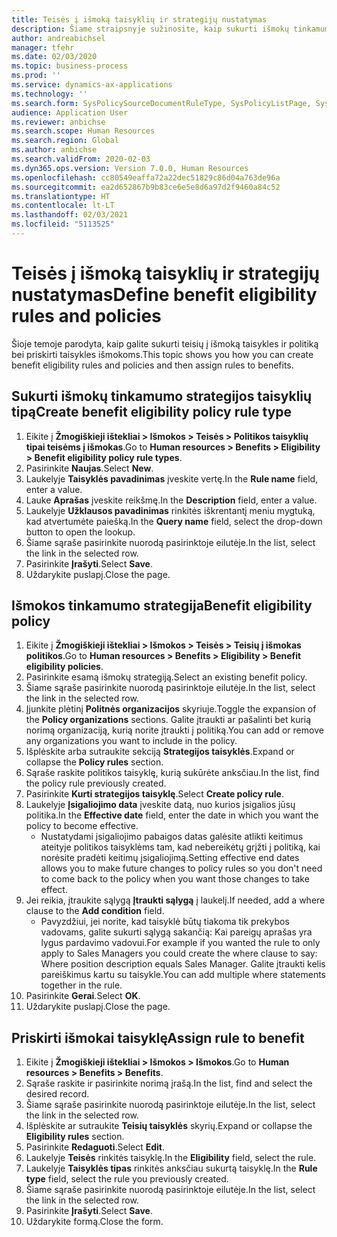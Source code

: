 ```yaml
---
title: Teisės į išmoką taisyklių ir strategijų nustatymas
description: Šiame straipsnyje sužinosite, kaip sukurti išmokų tinkamumo taisykles bei strategijas ir priskirti išmokoms taisykles.
author: andreabichsel
manager: tfehr
ms.date: 02/03/2020
ms.topic: business-process
ms.prod: ''
ms.service: dynamics-ax-applications
ms.technology: ''
ms.search.form: SysPolicySourceDocumentRuleType, SysPolicyListPage, SysPolicy, HcmBenefitEligibilityPolicy, HcmBenefit, BenefitWorkspace, HcmBenefitSummaryPart
audience: Application User
ms.reviewer: anbichse
ms.search.scope: Human Resources
ms.search.region: Global
ms.author: anbichse
ms.search.validFrom: 2020-02-03
ms.dyn365.ops.version: Version 7.0.0, Human Resources
ms.openlocfilehash: cc80549eaffa72a22dec51829c86d04a763de96a
ms.sourcegitcommit: ea2d652867b9b83ce6e5e8d6a97d2f9460a84c52
ms.translationtype: HT
ms.contentlocale: lt-LT
ms.lasthandoff: 02/03/2021
ms.locfileid: "5113525"
---
```

# <a name="define-benefit-eligibility-rules-and-policies"></a><span data-ttu-id="8348f-103">Teisės į išmoką taisyklių ir strategijų nustatymas</span><span class="sxs-lookup"><span data-stu-id="8348f-103">Define benefit eligibility rules and policies</span></span>

<span data-ttu-id="8348f-104">Šioje temoje parodyta, kaip galite sukurti teisių į išmoką taisykles ir politiką bei priskirti taisykles išmokoms.</span><span class="sxs-lookup"><span data-stu-id="8348f-104">This topic shows you how you can create benefit eligibility rules and policies and then assign rules to benefits.</span></span>  

## <a name="create-benefit-eligibility-policy-rule-type"></a><span data-ttu-id="8348f-105">Sukurti išmokų tinkamumo strategijos taisyklių tipą</span><span class="sxs-lookup"><span data-stu-id="8348f-105">Create benefit eligibility policy rule type</span></span>

1. <span data-ttu-id="8348f-106">Eikite į **Žmogiškieji ištekliai > Išmokos > Teisės > Politikos taisyklių tipai teisėms į išmokas**.</span><span class="sxs-lookup"><span data-stu-id="8348f-106">Go to **Human resources > Benefits > Eligibility > Benefit eligibility policy rule types**.</span></span>
2. <span data-ttu-id="8348f-107">Pasirinkite **Naujas**.</span><span class="sxs-lookup"><span data-stu-id="8348f-107">Select **New**.</span></span>
3. <span data-ttu-id="8348f-108">Laukelyje **Taisyklės pavadinimas** įveskite vertę.</span><span class="sxs-lookup"><span data-stu-id="8348f-108">In the **Rule name** field, enter a value.</span></span>
4. <span data-ttu-id="8348f-109">Lauke **Aprašas** įveskite reikšmę.</span><span class="sxs-lookup"><span data-stu-id="8348f-109">In the **Description** field, enter a value.</span></span>
5. <span data-ttu-id="8348f-110">Laukelyje **Užklausos pavadinimas** rinkitės iškrentantį meniu mygtuką, kad atvertumėte paiešką.</span><span class="sxs-lookup"><span data-stu-id="8348f-110">In the **Query name** field, select the drop-down button to open the lookup.</span></span>
6. <span data-ttu-id="8348f-111">Šiame sąraše pasirinkite nuorodą pasirinktoje eilutėje.</span><span class="sxs-lookup"><span data-stu-id="8348f-111">In the list, select the link in the selected row.</span></span>
7. <span data-ttu-id="8348f-112">Pasirinkite **Įrašyti**.</span><span class="sxs-lookup"><span data-stu-id="8348f-112">Select **Save**.</span></span>
8. <span data-ttu-id="8348f-113">Uždarykite puslapį.</span><span class="sxs-lookup"><span data-stu-id="8348f-113">Close the page.</span></span>

## <a name="benefit-eligibility-policy"></a><span data-ttu-id="8348f-114">Išmokos tinkamumo strategija</span><span class="sxs-lookup"><span data-stu-id="8348f-114">Benefit eligibility policy</span></span>

1. <span data-ttu-id="8348f-115">Eikite į **Žmogiškieji ištekliai > Išmokos > Teisės > Teisių į išmokas politikos**.</span><span class="sxs-lookup"><span data-stu-id="8348f-115">Go to **Human resources > Benefits > Eligibility > Benefit eligibility policies**.</span></span>
2. <span data-ttu-id="8348f-116">Pasirinkite esamą išmokų strategiją.</span><span class="sxs-lookup"><span data-stu-id="8348f-116">Select an existing benefit policy.</span></span>
3. <span data-ttu-id="8348f-117">Šiame sąraše pasirinkite nuorodą pasirinktoje eilutėje.</span><span class="sxs-lookup"><span data-stu-id="8348f-117">In the list, select the link in the selected row.</span></span>
4. <span data-ttu-id="8348f-118">Įjunkite plėtinį **Politnės organizacijos** skyriuje.</span><span class="sxs-lookup"><span data-stu-id="8348f-118">Toggle the expansion of the **Policy organizations** sections.</span></span> <span data-ttu-id="8348f-119">Galite įtraukti ar pašalinti bet kurią norimą organizaciją, kurią norite įtraukti į politiką.</span><span class="sxs-lookup"><span data-stu-id="8348f-119">You can add or remove any organizations you want to include in the policy.</span></span>
5. <span data-ttu-id="8348f-120">Išplėskite arba sutraukite sekciją **Strategijos taisyklės**.</span><span class="sxs-lookup"><span data-stu-id="8348f-120">Expand or collapse the **Policy rules** section.</span></span>
6. <span data-ttu-id="8348f-121">Sąraše raskite politikos taisyklę, kurią sukūrėte anksčiau.</span><span class="sxs-lookup"><span data-stu-id="8348f-121">In the list, find the policy rule previously created.</span></span>
7. <span data-ttu-id="8348f-122">Pasirinkite **Kurti strategijos taisyklę**.</span><span class="sxs-lookup"><span data-stu-id="8348f-122">Select **Create policy rule**.</span></span>
8. <span data-ttu-id="8348f-123">Laukelyje **Įsigaliojimo data** įveskite datą, nuo kurios įsigalios jūsų politika.</span><span class="sxs-lookup"><span data-stu-id="8348f-123">In the **Effective date** field, enter the date in which you want the policy to become effective.</span></span>
    * <span data-ttu-id="8348f-124">Nustatydami įsigaliojimo pabaigos datas galėsite atlikti keitimus ateityje politikos taisyklėms tam, kad nebereikėtų grįžti į politiką, kai norėsite pradėti keitimų įsigaliojimą.</span><span class="sxs-lookup"><span data-stu-id="8348f-124">Setting effective end dates allows you to make future changes to policy rules so you don't need to come back to the policy when you want those changes to take effect.</span></span>  
9. <span data-ttu-id="8348f-125">Jei reikia, įtraukite sąlygą **Įtraukti sąlygą** į laukelį.</span><span class="sxs-lookup"><span data-stu-id="8348f-125">If needed, add a where clause to the **Add condition** field.</span></span>
    * <span data-ttu-id="8348f-126">Pavyzdžiui, jei norite, kad taisyklė būtų tiakoma tik prekybos vadovams, galite sukurti sąlygą sakančią: Kai pareigų aprašas yra lygus pardavimo vadovui.</span><span class="sxs-lookup"><span data-stu-id="8348f-126">For example if you wanted the rule to only apply to Sales Managers you could create the where clause to say: Where position description equals Sales Manager.</span></span> <span data-ttu-id="8348f-127">Galite įtraukti kelis pareiškimus kartu su taisykle.</span><span class="sxs-lookup"><span data-stu-id="8348f-127">You can add multiple where statements together in the rule.</span></span>  
10. <span data-ttu-id="8348f-128">Pasirinkite **Gerai**.</span><span class="sxs-lookup"><span data-stu-id="8348f-128">Select **OK**.</span></span>
11. <span data-ttu-id="8348f-129">Uždarykite puslapį.</span><span class="sxs-lookup"><span data-stu-id="8348f-129">Close the page.</span></span>

## <a name="assign-rule-to-benefit"></a><span data-ttu-id="8348f-130">Priskirti išmokai taisyklę</span><span class="sxs-lookup"><span data-stu-id="8348f-130">Assign rule to benefit</span></span>

1. <span data-ttu-id="8348f-131">Eikite į **Žmogiškieji ištekliai > Išmokos > Išmokos**.</span><span class="sxs-lookup"><span data-stu-id="8348f-131">Go to **Human resources > Benefits > Benefits**.</span></span>
2. <span data-ttu-id="8348f-132">Sąraše raskite ir pasirinkite norimą įrašą.</span><span class="sxs-lookup"><span data-stu-id="8348f-132">In the list, find and select the desired record.</span></span>
3. <span data-ttu-id="8348f-133">Šiame sąraše pasirinkite nuorodą pasirinktoje eilutėje.</span><span class="sxs-lookup"><span data-stu-id="8348f-133">In the list, select the link in the selected row.</span></span>
4. <span data-ttu-id="8348f-134">Išplėskite ar sutraukite **Teisių taisyklės** skyrių.</span><span class="sxs-lookup"><span data-stu-id="8348f-134">Expand or collapse the **Eligibility rules** section.</span></span>
5. <span data-ttu-id="8348f-135">Pasirinkite **Redaguoti**.</span><span class="sxs-lookup"><span data-stu-id="8348f-135">Select **Edit**.</span></span>
6. <span data-ttu-id="8348f-136">Laukelyje **Teisės** rinkitės taisyklę.</span><span class="sxs-lookup"><span data-stu-id="8348f-136">In the **Eligibility** field, select the rule.</span></span>
7. <span data-ttu-id="8348f-137">Laukelyje **Taisyklės tipas** rinkitės anksčiau sukurtą taisyklę.</span><span class="sxs-lookup"><span data-stu-id="8348f-137">In the **Rule type** field, select the rule you previously created.</span></span>
9. <span data-ttu-id="8348f-138">Šiame sąraše pasirinkite nuorodą pasirinktoje eilutėje.</span><span class="sxs-lookup"><span data-stu-id="8348f-138">In the list, select the link in the selected row.</span></span>
10. <span data-ttu-id="8348f-139">Pasirinkite **Įrašyti**.</span><span class="sxs-lookup"><span data-stu-id="8348f-139">Select **Save**.</span></span>
11. <span data-ttu-id="8348f-140">Uždarykite formą.</span><span class="sxs-lookup"><span data-stu-id="8348f-140">Close the form.</span></span>

